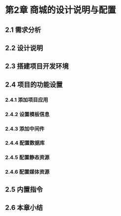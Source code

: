 # 第2章 商城的设计说明与配置

## 2.1 需求分析


## 2.2 设计说明


## 2.3 搭建项目开发环境


## 2.4 项目的功能设置


### 2.4.1 添加项目应用


### 2.4.2 设置模板信息


### 2.4.3 添加中间件


### 2.4.4 配置数据库


### 2.4.5 配置静态资源


### 2.4.6 配置媒体资源


## 2.5 内置指令


## 2.6 本章小结
